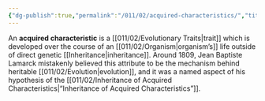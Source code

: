 ```yaml
---
{"dg-publish":true,"permalink":"/011/02/acquired-characteristics/","title":"Acquired Characteristics","tags":["BIOL422"],"noteIcon":"1","created":"2024-10-19T20:27:19.005-07:00","updated":"2024-10-03T23:27:39.941-07:00"}
---
```


An **acquired characteristic** is a [[011/02/Evolutionary Traits\|trait]] which is developed over the course of an [[011/02/Organism\|organism’s]] life outside of direct genetic [[Inheritance\|inheritance]]. Around 1809, Jean Baptiste Lamarck mistakenly believed this attribute to be the mechanism behind heritable [[011/02/Evolution\|evolution]], and it was a named aspect of his hypothesis of the [[011/02/Inheritance of Acquired Characteristics\|“Inheritance of Acquired Characteristics”]].